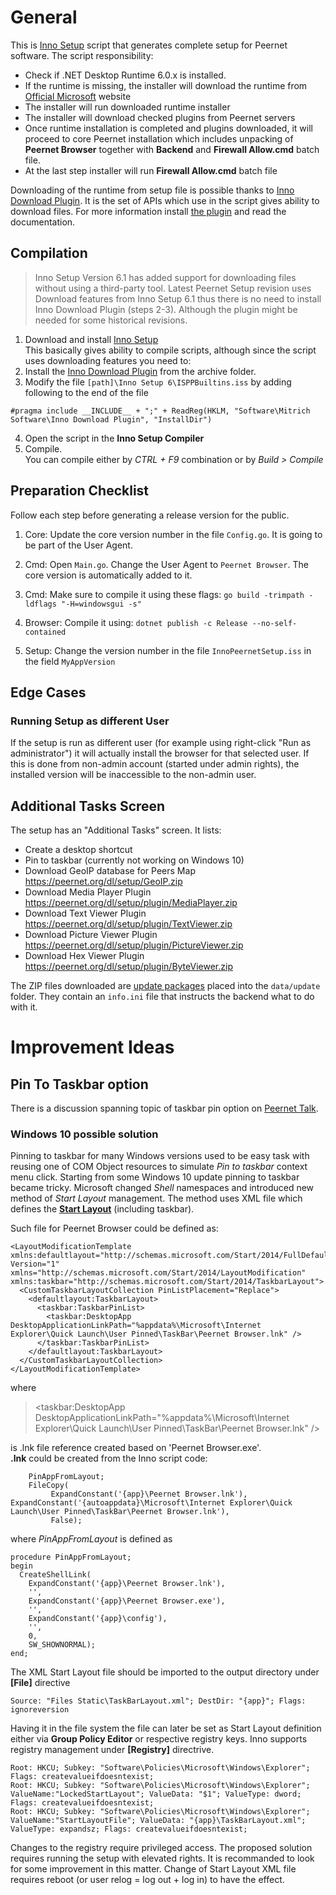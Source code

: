 # General
This is [Inno Setup](https://jrsoftware.org/isinfo.php) script that generates complete setup for Peernet software.
The script responsibility:
- Check if .NET Desktop Runtime 6.0.x is installed.  
- If the runtime is missing, the installer will download the runtime from [Official Microsoft](https://dotnet.microsoft.com/en-us/download/dotnet/5.0) website
- The installer will run downloaded runtime installer
- The installer will download checked plugins from Peernet servers
- Once runtime installation is completed and plugins downloaded, it will proceed to core Peernet installation which includes unpacking of __Peernet Browser__ together with __Backend__ and __Firewall Allow.cmd__ batch file.
- At the last step installer will run __Firewall Allow.cmd__ batch file

Downloading of the runtime from setup file is possible thanks to [Inno Download Plugin](https://jrsoftware.org/isinfo.php). 
It is the set of APIs which use in the script gives ability to download files. For more information install [the plugin](https://drive.google.com/file/d/0Bzw1xBVt0mokWHlicktGUVNXeTA/view?resourcekey=0-zNIx1s76O4jwgCPWjqEsCA) and read the documentation.

## Compilation
> Inno Setup Version 6.1 has added support for downloading files without using a third-party tool. Latest Peernet Setup revision uses Download features from Inno Setup 6.1 thus there is no need to install Inno Download Plugin (steps 2-3).
Although the plugin might be needed for some historical revisions.

1. Download and install [Inno Setup](https://jrsoftware.org/isdl.php)  
This basically gives ability to compile scripts, although since the script uses downloading features you need to:
2. Install the [Inno Download Plugin](Archive/idpsetup-1.5.1.exe) from the archive folder.
3. Modify the file `[path]\Inno Setup 6\ISPPBuiltins.iss` by adding following to the end of the file
```
#pragma include __INCLUDE__ + ";" + ReadReg(HKLM, "Software\Mitrich Software\Inno Download Plugin", "InstallDir")
```
4. Open the script in the __Inno Setup Compiler__
5. Compile.  
You can compile either by _CTRL + F9_ combination or by _Build > Compile_


## Preparation Checklist

Follow each step before generating a release version for the public.

1. Core: Update the core version number in the file `Config.go`. It is going to be part of the User Agent.

2. Cmd: Open `Main.go`. Change the User Agent to `Peernet Browser`. The core version is automatically added to it.

3. Cmd: Make sure to compile it using these flags: `go build -trimpath -ldflags "-H=windowsgui -s"`

4. Browser: Compile it using: `dotnet publish -c Release --no-self-contained`

5. Setup: Change the version number in the file `InnoPeernetSetup.iss` in the field `MyAppVersion`

## Edge Cases

### Running Setup as different User

If the setup is run as different user (for example using right-click "Run as administrator") it will actually install the browser for that selected user. If this is done from non-admin account (started under admin rights), the installed version will be inaccessible to the non-admin user.

## Additional Tasks Screen

The setup has an "Additional Tasks" screen. It lists:
* Create a desktop shortcut
* Pin to taskbar (currently not working on Windows 10)
* Download GeoIP database for Peers Map https://peernet.org/dl/setup/GeoIP.zip
* Download Media Player Plugin https://peernet.org/dl/setup/plugin/MediaPlayer.zip
* Download Text Viewer Plugin https://peernet.org/dl/setup/plugin/TextViewer.zip
* Download Picture Viewer Plugin https://peernet.org/dl/setup/plugin/PictureViewer.zip
* Download Hex Viewer Plugin https://peernet.org/dl/setup/plugin/ByteViewer.zip

The ZIP files downloaded are [update packages](https://github.com/PeernetOfficial/core/tree/master/system) placed into the `data/update` folder. They contain an `info.ini` file that instructs the backend what to do with it.


# Improvement Ideas
## Pin To Taskbar option
There is a discussion spanning topic of taskbar pin option on [Peernet Talk](https://talk.peernet.org/discussion/42/setup-pin-to-taskbar/).
### Windows 10 possible solution
Pinning to taskbar for many Windows versions used to be easy task with reusing one of COM Object resources to simulate _Pin to taskbar_ context menu click.
Starting from some Windows 10 update pinning to taskbar became tricky. Microsoft changed _Shell_ namespaces and introduced new method of _Start Layout_ management.
The method uses XML file which defines the [__Start Layout__](https://docs.microsoft.com/en-us/windows/configuration/windows-10-start-layout-options-and-policies) (including taskbar).

Such file for Peernet Browser could be defined as:

```
<LayoutModificationTemplate 
xmlns:defaultlayout="http://schemas.microsoft.com/Start/2014/FullDefaultLayout"  
Version="1" 
xmlns="http://schemas.microsoft.com/Start/2014/LayoutModification"
xmlns:taskbar="http://schemas.microsoft.com/Start/2014/TaskbarLayout">
  <CustomTaskbarLayoutCollection PinListPlacement="Replace">
    <defaultlayout:TaskbarLayout>
      <taskbar:TaskbarPinList>
        <taskbar:DesktopApp DesktopApplicationLinkPath="%appdata%\Microsoft\Internet Explorer\Quick Launch\User Pinned\TaskBar\Peernet Browser.lnk" />
      </taskbar:TaskbarPinList>
    </defaultlayout:TaskbarLayout>
  </CustomTaskbarLayoutCollection>
</LayoutModificationTemplate>
```

where 
><taskbar:DesktopApp DesktopApplicationLinkPath="%appdata%\Microsoft\Internet Explorer\Quick Launch\User Pinned\TaskBar\Peernet Browser.lnk" /> 

is .lnk file reference created based on 'Peernet Browser.exe'.  
__.lnk__ could be created from the Inno script code:
```
    PinAppFromLayout;
    FileCopy(
         ExpandConstant('{app}\Peernet Browser.lnk'), ExpandConstant('{autoappdata}\Microsoft\Internet Explorer\Quick Launch\User Pinned\TaskBar\Peernet Browser.lnk'),
         False);
```

where _PinAppFromLayout_ is defined as
```
procedure PinAppFromLayout;
begin
  CreateShellLink(
    ExpandConstant('{app}\Peernet Browser.lnk'),
    '',
    ExpandConstant('{app}\Peernet Browser.exe'),
    '',
    ExpandConstant('{app}\config'),
    '',
    0,
    SW_SHOWNORMAL);
end;
```

The XML Start Layout file should be imported to the output directory under __[File]__ directive
```
Source: "Files Static\TaskBarLayout.xml"; DestDir: "{app}"; Flags: ignoreversion
```

Having it in the file system the file can later be set as Start Layout definition either via __Group Policy Editor__ or respective registry keys.
Inno supports registry management under __[Registry]__ directrive.

```
Root: HKCU; Subkey: "Software\Policies\Microsoft\Windows\Explorer"; Flags: createvalueifdoesntexist;
Root: HKCU; Subkey: "Software\Policies\Microsoft\Windows\Explorer"; ValueName:"LockedStartLayout"; ValueData: "$1"; ValueType: dword; Flags: createvalueifdoesntexist;
Root: HKCU; Subkey: "Software\Policies\Microsoft\Windows\Explorer"; ValueName:"StartLayoutFile"; ValueData: "{app}\TaskBarLayout.xml"; ValueType: expandsz; Flags: createvalueifdoesntexist;
```

Changes to the registry require privileged access. The proposed solution requires running the setup with elevated rights. It is recommanded to look for some improvement in this matter.
Change of Start Layout XML file requires reboot (or user relog = log out + log in) to have the effect.